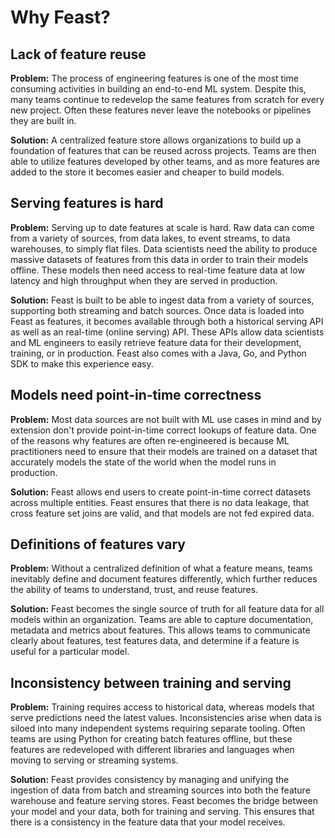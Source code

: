 # Why Feast?

## Lack of feature reuse

**Problem:** The process of engineering features is one of the most time consuming activities in building an end-to-end ML system. Despite this, many teams continue to redevelop the same features from scratch for every new project. Often these features never leave the notebooks or pipelines they are built in.

**Solution:** A centralized feature store allows organizations to build up a foundation of features that can be reused across projects. Teams are then able to utilize features developed by other teams, and as more features are added to the store it becomes easier and cheaper to build models.

## Serving features is hard

**Problem:** Serving up to date features at scale is hard. Raw data can come from a variety of sources, from data lakes, to event streams, to data warehouses, to simply flat files. Data scientists need the ability to produce massive datasets of features from this data in order to train their models offline. These models then need access to real-time feature data at low latency and high throughput when they are served in production.

**Solution:** Feast is built to be able to ingest data from a variety of sources, supporting both streaming and batch sources. Once data is loaded into Feast as features, it becomes available through both a historical serving API as well as an real-time \(online serving\) API. These APIs allow data scientists and ML engineers to easily retrieve feature data for their development, training, or in production. Feast also comes with a Java, Go, and Python SDK to make this experience easy.

## **Models need point-in-time correctness**

**Problem:** Most data sources are not built with ML use cases in mind and by extension don't provide point-in-time correct lookups of feature data. One of the reasons why features are often re-engineered is because ML practitioners need to ensure that their models are trained on a dataset that accurately models the state of the world when the model runs in production.

**Solution:** Feast allows end users to create point-in-time correct datasets across multiple entities. Feast ensures that there is no data leakage, that cross feature set joins are valid, and that models are not fed expired data.

## Definitions of features vary

**Problem:** Without a centralized definition of what a feature means, teams inevitably define and document features differently, which further reduces the ability of teams to understand, trust, and reuse features.

**Solution:** Feast becomes the single source of truth for all feature data for all models within an organization. Teams are able to capture documentation, metadata and metrics about features. This allows teams to communicate clearly about features, test features data, and determine if a feature is useful for a particular model.

## **Inconsistency between training and serving**

**Problem:** Training requires access to historical data, whereas models that serve predictions need the latest values. Inconsistencies arise when data is siloed into many independent systems requiring separate tooling. Often teams are using Python for creating batch features offline, but these features are redeveloped with different libraries and languages when moving to serving or streaming systems.

**Solution:** Feast provides consistency by managing and unifying the ingestion of data from batch and streaming sources into both the feature warehouse and feature serving stores. Feast becomes the bridge between your model and your data, both for training and serving. This ensures that there is a consistency in the feature data that your model receives.

